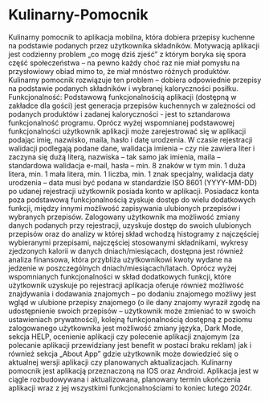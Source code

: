 # Kulinarny-Pomocnik
Kulinarny pomocnik to aplikacja mobilna, która dobiera przepisy kuchenne na podstawie podanych przez użytkownika składników. Motywacją aplikacji jest codzienny problem „co mogę dziś zjeść” z którym boryka się spora część społeczeństwa – na pewno każdy choć raz nie miał pomysłu na przysłowiowy obiad mimo to, że miał mnóstwo różnych produktów. Kulinarny pomocnik rozwiązuje ten problem – dobiera odpowiednie przepisy na podstawie podanych składników i wybranej kaloryczności posiłku. 
Funkcjonalność: 
Podstawową funkcjonalnością aplikacji (dostępną w zakładce dla gości) jest generacja przepisów kuchennych w zależności od podanych produktów i zadanej kaloryczności  - jest to sztandarowa funkcjonalność programu. Oprócz wyżej wspomnianej podstawowej funkcjonalności użytkownik aplikacji może zarejestrować się w aplikacji podając imię, nazwisko, maila, hasło i datę urodzenia. W czasie rejestracji walidacji podlegają podane dane, walidacja imienia – czy nie zawiera liter i zaczyna się dużą literą, nazwiska – tak samo jak imienia, maila – standardowa walidacja e-mail, hasła – min. 8 znaków w tym min. 1 duża litera, min. 1 mała litera, min. 1 liczba, min. 1 znak specjalny, walidacja daty urodzenia – data musi być podana w standardzie ISO 8601 (YYYY-MM-DD) po udanej rejestracji użytkownik posiada konto w aplikacji. Posiadacz konta poza podstawową funkcjonalnością zyskuje dostęp do wielu dodatkowych funkcji, między innymi możliwość zapisywania ulubionych przepisów i wybranych przepisów. Zalogowany użytkownik ma możliwość zmiany danych podanych przy rejestracji, uzyskuje dostęp do swoich ulubionych przepisów oraz do analizy w której skład wchodzą histogramy z najczęściej wybieranymi przepisami, najczęściej stosowanymi składnikami, wykresy zjedzonych kalorii w danych dniach/miesiącach, dostępna jest również analiza finansowa, która przybliża użytkownikowi kwoty wydane na jedzenie w poszczególnych dniach/miesiącach/latach. Oprócz wyżej wspomnianych funkcjonalności w skład dodatkowych funkcji, które użytkownik uzyskuje po rejestracji aplikacja oferuje również możliwość znajdywania i dodawania znajomych – po dodaniu znajomego możliwy jest wgląd w ulubione przepisy znajomego (o ile dany znajomy wyraził zgodę na udostępnienie swoich przepisów – użytkownik może zmieniać to w swoich ustawieniach prywatności), kolejną funkcjonalnością dostępną z poziomu zalogowanego użytkownika jest możliwość zmiany języka, Dark Mode, sekcja HELP, ocenienie aplikacji czy polecenie aplikacji znajomym (za polecanie aplikacji przewidziany jest benefit w postaci braku reklam) jak i również sekcja „About App” gdzie użytkownik może dowiedzieć się o aktualnej wersji aplikacji czy planowanych aktualizacjach. Kulinarny pomocnik jest aplikacją przeznaczoną na IOS oraz Android. Aplikacja jest w ciągle rozbudowywana i aktualizowana, planowany termin ukończenia aplikacji wraz z jej wszystkimi funkcjonalnościami to koniec lutego 2024r. 

